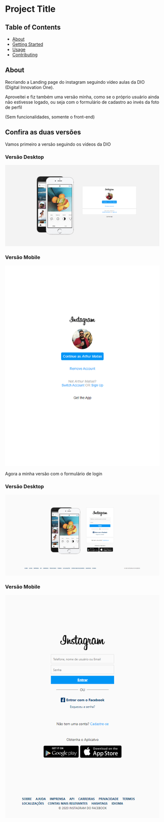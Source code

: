 # Project Title

## Table of Contents

- [About](#about)
- [Getting Started](#getting_started)
- [Usage](#usage)
- [Contributing](../CONTRIBUTING.md)

## About <a name = "about"></a>

Recriando a Landing page do instagram seguindo vídeo aulas da DIO (Digital Innovation One).

Aproveitei e fiz também uma versão minha, como se o próprio usuário ainda não estivesse logado, ou seja com o formulário de cadastro ao invés da foto de perfil

(Sem funcionalidades, somente o front-end)

## Confira as duas versões <a name = "getting_started"></a>

Vamos primeiro a versão seguindo os vídeos da DIO
### Versão Desktop 
![alt text](https://github.com/Arthur-Matias/Recriando-A-Pagina-inicial-do-instagram_DIO/blob/master/assets/gitImgs/DIO_PC.png?raw=true)
### Versão Mobile 
![alt text](https://github.com/Arthur-Matias/Recriando-A-Pagina-inicial-do-instagram_DIO/blob/master/assets/gitImgs/DIO_Responsive.png?raw=true)

Agora a minha versão com o formulário de login
### Versão Desktop 
![alt text](https://github.com/Arthur-Matias/Recriando-A-Pagina-inicial-do-instagram_DIO/blob/master/assets/gitImgs/minha-versao-pc.PNG?raw=true)
### Versão Mobile
![alt text](https://github.com/Arthur-Matias/Recriando-A-Pagina-inicial-do-instagram_DIO/blob/master/assets/gitImgs/minha-versao-responsiva.PNG?raw=true)